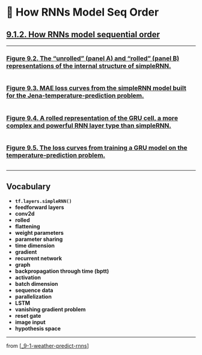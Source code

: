 # 🧬 How RNNs Model Seq Order

## [**9.1.2.** How RNNs model sequential order](https://livebook.manning.com/book/deep-learning-with-javascript/chapter-9/31)

---

### [**Figure 9.2.** The “unrolled” (panel A) and “rolled” (panel B) representations of the internal structure of simpleRNN.](https://livebook.manning.com/book/deep-learning-with-javascript/chapter-9/ch09fig02)

<img src="">

### [**Figure 9.3.** MAE loss curves from the simpleRNN model built for the Jena-temperature-prediction problem.](https://livebook.manning.com/book/deep-learning-with-javascript/chapter-9/ch09fig03)

<img src="">

### [**Figure 9.4.** A rolled representation of the GRU cell, a more complex and powerful RNN layer type than simpleRNN.](https://livebook.manning.com/book/deep-learning-with-javascript/chapter-9/ch09fig04)

<img src="">

### [**Figure 9.5.** The loss curves from training a GRU model on the temperature-prediction problem.](https://livebook.manning.com/book/deep-learning-with-javascript/chapter-9/ch09fig05)

<img src="">

---

## **Vocabulary**

- **`tf.layers.simpleRNN()`**
- **feedforward layers**
- **conv2d**
- **rolled**
- **flattening**
- **weight parameters**
- **parameter sharing**
- **time dimension**
- **gradient**
- **recurrent network**
- **graph**
- **backpropagation through time (bptt)**
- **activation**
- **batch dimension**
- **sequence data**
- **parallelization**
- **LSTM**
- **vanishing gradient problem**
- **reset gate**
- **image input**
- **hypothesis space**

---

from [[_9-1-weather-predict-rnns]]

[//begin]: # "Autogenerated link references for markdown compatibility"
[_9-1-weather-predict-rnns]: _9-1-weather-predict-rnns.md "🧬 Weather: Intro RNNs"
[//end]: # "Autogenerated link references"
